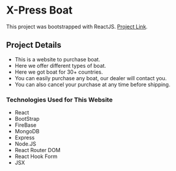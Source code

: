 # X-Press Boat

This project was bootstrapped with ReactJS. [Project Link](https://x-press-boat.web.app/).

## Project Details
* This is a website to purchase boat.
* Here we offer different types of boat.
* Here we got boat for 30+ countries.
* You can easily purchase any boat, our dealer will contact you.
* You can also cancel your purchase at any time before shipping.

### Technologies Used for This Website
* React
* BootStrap
* FireBase
* MongoDB
* Express
* Node.JS
* React Router DOM
* React Hook Form
* JSX